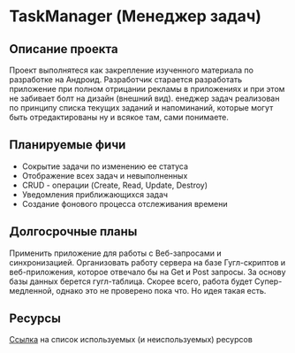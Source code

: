 # TaskManager (Менеджер задач)

## Описание проекта
Проект выполнятеся как закрепление изученного материала по разработке на Андроид. Разработчик старается разработать приложение при полном отрицании рекламы в приложениях и при этом не забивает болт на дизайн (внешний вид). енеджер задач реализован по принципу списка текущих заданий и напоминаний, которые могут быть отредактированы ну и всякое там, сами понимаете.

## Планируемые фичи
* Сокрытие задачи по изменению ее статуса
* Отображение всех задач и невыполненных
* CRUD - операции (Create, Read, Update, Destroy)
* Уведомления приближающихся задач
* Создание фонового процесса отслеживания времени

## Долгосрочные планы
Применить приложение для работы с Веб-запросами и синхронизацией. Организовать работу сервера на базе Гугл-скриптов и веб-приложения, которое отвечало бы на Get и Post запросы. За основу базы данных берется гугл-таблица. Скорее всего, работа будет Супер-медленной, однако это не проверено пока что. Но идея такая есть. 

## Ресурсы
[Ссылка](https://github.com/maximgorbatyuk/TaskManager/blob/master/source.md) на список используемых (и неиспользуемых) ресурсов